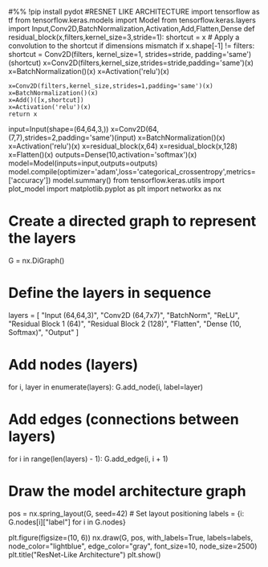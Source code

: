 #%%
!pip install pydot
#RESNET LIKE ARCHITECTURE
import tensorflow as tf
from tensorflow.keras.models import Model
from tensorflow.keras.layers import Input,Conv2D,BatchNormalization,Activation,Add,Flatten,Dense
def residual_block(x,filters,kernel_size=3,stride=1):
    shortcut = x
     # Apply a convolution to the shortcut if dimensions mismatch
    if x.shape[-1] != filters:
        shortcut = Conv2D(filters, kernel_size=1, strides=stride, padding='same')(shortcut)
    x=Conv2D(filters,kernel_size,strides=stride,padding='same')(x)
    x=BatchNormalization()(x)
    x=Activation('relu')(x)

    x=Conv2D(filters,kernel_size,strides=1,padding='same')(x)
    x=BatchNormalization()(x)
    x=Add()([x,shortcut])
    x=Activation('relu')(x)
    return x
input=Input(shape=(64,64,3,))
x=Conv2D(64,(7,7),strides=2,padding='same')(input)
x=BatchNormalization()(x)
x=Activation('relu')(x)
x=residual_block(x,64)
x=residual_block(x,128)
x=Flatten()(x)
outputs=Dense(10,activation='softmax')(x)
model=Model(inputs=input,outputs=outputs)
model.compile(optimizer='adam',loss='categorical_crossentropy',metrics=['accuracy'])
model.summary()
from tensorflow.keras.utils import plot_model
import matplotlib.pyplot as plt
import networkx as nx

# Create a directed graph to represent the layers
G = nx.DiGraph()

# Define the layers in sequence
layers = [
    "Input (64,64,3)", "Conv2D (64,7x7)", "BatchNorm", "ReLU",
    "Residual Block 1 (64)", "Residual Block 2 (128)",
    "Flatten", "Dense (10, Softmax)", "Output"
]

# Add nodes (layers)
for i, layer in enumerate(layers):
    G.add_node(i, label=layer)

# Add edges (connections between layers)
for i in range(len(layers) - 1):
    G.add_edge(i, i + 1)

# Draw the model architecture graph
pos = nx.spring_layout(G, seed=42)  # Set layout positioning
labels = {i: G.nodes[i]["label"] for i in G.nodes}

plt.figure(figsize=(10, 6))
nx.draw(G, pos, with_labels=True, labels=labels, node_color="lightblue", edge_color="gray", font_size=10, node_size=2500)
plt.title("ResNet-Like Architecture")
plt.show()






